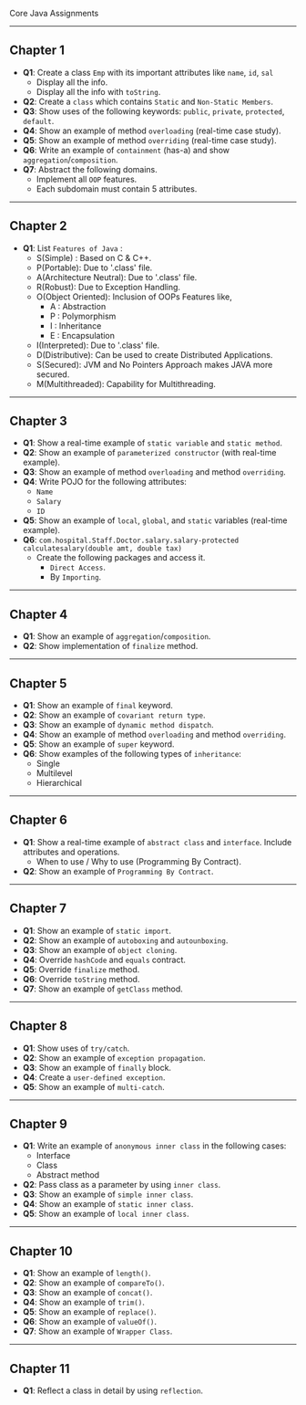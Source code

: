 Core Java Assignments

---

## Chapter 1
- **Q1**: Create a class `Emp` with its important attributes like `name`, `id`, `sal`
  - Display all the info.
  - Display all the info with `toString`.
- **Q2**: Create a `class` which contains `Static` and `Non-Static Members`.
- **Q3**: Show uses of the following keywords: `public`, `private`, `protected`, `default`.
- **Q4**: Show an example of method `overloading` (real-time case study).
- **Q5**: Show an example of method `overriding` (real-time case study).
- **Q6**: Write an example of `containment` (has-a) and show `aggregation`/`composition`.
- **Q7**: Abstract the following domains.
  - Implement all `OOP` features.
  - Each subdomain must contain 5 attributes.

---

## Chapter 2
- **Q1**: List `Features of Java` :
  - S(Simple) : Based on C & C++.
  - P(Portable): Due to '.class' file.
  - A(Architecture Neutral): Due to '.class' file.
  - R(Robust): Due to Exception Handling.
  - O(Object Oriented): Inclusion of OOPs Features like,
    - A : Abstraction
    - P : Polymorphism
    - I : Inheritance
    - E : Encapsulation
  - I(Interpreted): Due to '.class' file.
  - D(Distributive): Can be used to create Distributed Applications.
  - S(Secured): JVM and No Pointers Approach makes JAVA more secured.
  - M(Multithreaded): Capability for Multithreading. 

---

## Chapter 3
- **Q1**: Show a real-time example of `static variable` and `static method`.
- **Q2**: Show an example of `parameterized constructor` (with real-time example).
- **Q3**: Show an example of method `overloading` and method `overriding`.
- **Q4**: Write POJO for the following attributes:
  - `Name`
  - `Salary`
  - `ID`
- **Q5**: Show an example of `local`, `global`, and `static` variables (real-time example).
- **Q6**: `com.hospital.Staff.Doctor.salary.salary-protected calculatesalary(double amt, double tax)`
  - Create the following packages and access it.
    - `Direct Access`.
    - By `Importing`.

---

## Chapter 4
- **Q1**: Show an example of `aggregation`/`composition`.
- **Q2**: Show implementation of `finalize` method.

---

## Chapter 5
- **Q1**: Show an example of `final` keyword.
- **Q2**: Show an example of `covariant return type`.
- **Q3**: Show an example of `dynamic method dispatch`.
- **Q4**: Show an example of method `overloading` and method `overriding`.
- **Q5**: Show an example of `super` keyword.
- **Q6**: Show examples of the following types of `inheritance`:
  - Single
  - Multilevel
  - Hierarchical

---

## Chapter 6
- **Q1**: Show a real-time example of `abstract class` and `interface`. Include attributes and operations.
  - When to use / Why to use (Programming By Contract).
- **Q2**: Show an example of `Programming By Contract`.

---

## Chapter 7
- **Q1**: Show an example of `static import`.
- **Q2**: Show an example of `autoboxing` and `autounboxing`.
- **Q3**: Show an example of `object cloning`.
- **Q4**: Override `hashCode` and `equals` contract.
- **Q5**: Override `finalize` method.
- **Q6**: Override `toString` method.
- **Q7**: Show an example of `getClass` method.

---

## Chapter 8
- **Q1**: Show uses of `try/catch`.
- **Q2**: Show an example of `exception propagation`.
- **Q3**: Show an example of `finally` block.
- **Q4**: Create a `user-defined exception`.
- **Q5**: Show an example of `multi-catch`.

---

## Chapter 9
- **Q1**: Write an example of `anonymous inner class` in the following cases:
  - Interface
  - Class
  - Abstract method
- **Q2**: Pass class as a parameter by using `inner class`.
- **Q3**: Show an example of `simple inner class`.
- **Q4**: Show an example of `static inner class`.
- **Q5**: Show an example of `local inner class`.

---

## Chapter 10
- **Q1**: Show an example of `length()`.
- **Q2**: Show an example of `compareTo()`.
- **Q3**: Show an example of `concat()`.
- **Q4**: Show an example of `trim()`.
- **Q5**: Show an example of `replace()`.
- **Q6**: Show an example of `valueOf()`.
- **Q7**: Show an example of `Wrapper Class`.

---

## Chapter 11
- **Q1**: Reflect a class in detail by using `reflection`.

